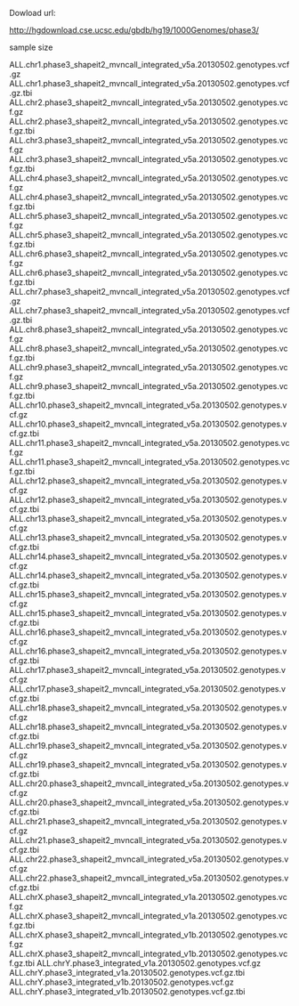 Dowload url: 

http://hgdownload.cse.ucsc.edu/gbdb/hg19/1000Genomes/phase3/

sample size

ALL.chr1.phase3_shapeit2_mvncall_integrated_v5a.20130502.genotypes.vcf.gz
ALL.chr1.phase3_shapeit2_mvncall_integrated_v5a.20130502.genotypes.vcf.gz.tbi
ALL.chr2.phase3_shapeit2_mvncall_integrated_v5a.20130502.genotypes.vcf.gz
ALL.chr2.phase3_shapeit2_mvncall_integrated_v5a.20130502.genotypes.vcf.gz.tbi
ALL.chr3.phase3_shapeit2_mvncall_integrated_v5a.20130502.genotypes.vcf.gz
ALL.chr3.phase3_shapeit2_mvncall_integrated_v5a.20130502.genotypes.vcf.gz.tbi
ALL.chr4.phase3_shapeit2_mvncall_integrated_v5a.20130502.genotypes.vcf.gz
ALL.chr4.phase3_shapeit2_mvncall_integrated_v5a.20130502.genotypes.vcf.gz.tbi
ALL.chr5.phase3_shapeit2_mvncall_integrated_v5a.20130502.genotypes.vcf.gz
ALL.chr5.phase3_shapeit2_mvncall_integrated_v5a.20130502.genotypes.vcf.gz.tbi
ALL.chr6.phase3_shapeit2_mvncall_integrated_v5a.20130502.genotypes.vcf.gz
ALL.chr6.phase3_shapeit2_mvncall_integrated_v5a.20130502.genotypes.vcf.gz.tbi
ALL.chr7.phase3_shapeit2_mvncall_integrated_v5a.20130502.genotypes.vcf.gz
ALL.chr7.phase3_shapeit2_mvncall_integrated_v5a.20130502.genotypes.vcf.gz.tbi
ALL.chr8.phase3_shapeit2_mvncall_integrated_v5a.20130502.genotypes.vcf.gz
ALL.chr8.phase3_shapeit2_mvncall_integrated_v5a.20130502.genotypes.vcf.gz.tbi
ALL.chr9.phase3_shapeit2_mvncall_integrated_v5a.20130502.genotypes.vcf.gz
ALL.chr9.phase3_shapeit2_mvncall_integrated_v5a.20130502.genotypes.vcf.gz.tbi
ALL.chr10.phase3_shapeit2_mvncall_integrated_v5a.20130502.genotypes.vcf.gz
ALL.chr10.phase3_shapeit2_mvncall_integrated_v5a.20130502.genotypes.vcf.gz.tbi
ALL.chr11.phase3_shapeit2_mvncall_integrated_v5a.20130502.genotypes.vcf.gz
ALL.chr11.phase3_shapeit2_mvncall_integrated_v5a.20130502.genotypes.vcf.gz.tbi
ALL.chr12.phase3_shapeit2_mvncall_integrated_v5a.20130502.genotypes.vcf.gz
ALL.chr12.phase3_shapeit2_mvncall_integrated_v5a.20130502.genotypes.vcf.gz.tbi
ALL.chr13.phase3_shapeit2_mvncall_integrated_v5a.20130502.genotypes.vcf.gz
ALL.chr13.phase3_shapeit2_mvncall_integrated_v5a.20130502.genotypes.vcf.gz.tbi
ALL.chr14.phase3_shapeit2_mvncall_integrated_v5a.20130502.genotypes.vcf.gz
ALL.chr14.phase3_shapeit2_mvncall_integrated_v5a.20130502.genotypes.vcf.gz.tbi
ALL.chr15.phase3_shapeit2_mvncall_integrated_v5a.20130502.genotypes.vcf.gz
ALL.chr15.phase3_shapeit2_mvncall_integrated_v5a.20130502.genotypes.vcf.gz.tbi
ALL.chr16.phase3_shapeit2_mvncall_integrated_v5a.20130502.genotypes.vcf.gz
ALL.chr16.phase3_shapeit2_mvncall_integrated_v5a.20130502.genotypes.vcf.gz.tbi
ALL.chr17.phase3_shapeit2_mvncall_integrated_v5a.20130502.genotypes.vcf.gz
ALL.chr17.phase3_shapeit2_mvncall_integrated_v5a.20130502.genotypes.vcf.gz.tbi
ALL.chr18.phase3_shapeit2_mvncall_integrated_v5a.20130502.genotypes.vcf.gz
ALL.chr18.phase3_shapeit2_mvncall_integrated_v5a.20130502.genotypes.vcf.gz.tbi
ALL.chr19.phase3_shapeit2_mvncall_integrated_v5a.20130502.genotypes.vcf.gz
ALL.chr19.phase3_shapeit2_mvncall_integrated_v5a.20130502.genotypes.vcf.gz.tbi
ALL.chr20.phase3_shapeit2_mvncall_integrated_v5a.20130502.genotypes.vcf.gz
ALL.chr20.phase3_shapeit2_mvncall_integrated_v5a.20130502.genotypes.vcf.gz.tbi
ALL.chr21.phase3_shapeit2_mvncall_integrated_v5a.20130502.genotypes.vcf.gz
ALL.chr21.phase3_shapeit2_mvncall_integrated_v5a.20130502.genotypes.vcf.gz.tbi
ALL.chr22.phase3_shapeit2_mvncall_integrated_v5a.20130502.genotypes.vcf.gz
ALL.chr22.phase3_shapeit2_mvncall_integrated_v5a.20130502.genotypes.vcf.gz.tbi
ALL.chrX.phase3_shapeit2_mvncall_integrated_v1a.20130502.genotypes.vcf.gz
ALL.chrX.phase3_shapeit2_mvncall_integrated_v1a.20130502.genotypes.vcf.gz.tbi
ALL.chrX.phase3_shapeit2_mvncall_integrated_v1b.20130502.genotypes.vcf.gz
ALL.chrX.phase3_shapeit2_mvncall_integrated_v1b.20130502.genotypes.vcf.gz.tbi
ALL.chrY.phase3_integrated_v1a.20130502.genotypes.vcf.gz
ALL.chrY.phase3_integrated_v1a.20130502.genotypes.vcf.gz.tbi
ALL.chrY.phase3_integrated_v1b.20130502.genotypes.vcf.gz
ALL.chrY.phase3_integrated_v1b.20130502.genotypes.vcf.gz.tbi

